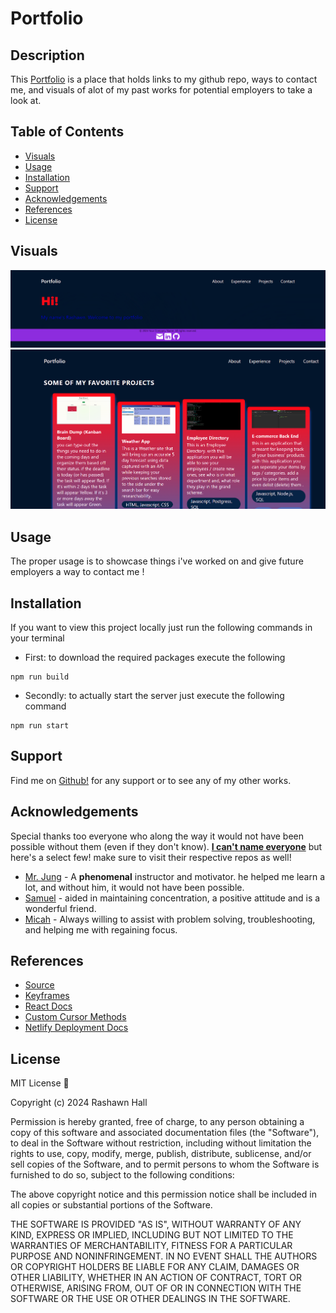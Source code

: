 # Portfolio

## Description 
This [Portfolio](https://main--boysfirstfolio.netlify.app/) is a place that holds links to my github repo, ways to contact me, and visuals of alot of my past works for potential employers to take a look at.

## Table of Contents

- [Visuals](#visuals)
- [Usage](#usage)
- [Installation](#installation)
- [Support](#support)
- [Acknowledgements](#acknowledgements)
- [References](#references)
- [License](#license)

## Visuals
![Screenshot](./assets/misc-images/Visual2.png)
![Screenshot](./assets/misc-images/Visual1.png)

## Usage
The proper usage is to showcase things i've worked on and give future employers a way to contact me !

## Installation
If you want to view this project locally just run the following commands in your terminal
- First: to download the required packages execute the following
```
npm run build
```
- Secondly: to actually start the server just execute the following command
```
npm run start
```

## Support
Find me on [Github!](https://github.com/TheR16H) for any support or to see any of my other works.

## Acknowledgements
Special thanks too everyone who along the way it would not have been possible without them (even if they don't know). <u><b>I can't name everyone</b></u> but here's a select few! make sure to visit their respective repos as well! 
- [Mr. Jung](https://github.com/juhuyoon) - A <b>phenomenal</b> instructor and motivator. he helped me learn a lot, and without him, it would not have been possible.
- [Samuel](https://github.com/swlodawski) - aided in maintaining concentration, a positive attitude and is a wonderful friend. 
- [Micah](https://github.com/Kalink52) - Always willing to assist with problem solving, troubleshooting, and helping me with regaining focus.


## References
- [Source](https://github.com/TheR16H) 
- [Keyframes](https://developer.mozilla.org/en-US/docs/Web/API/Web_Animations_API/Keyframe_Formats)
- [React Docs](https://react.dev/)
- [Custom Cursor Methods](https://www.freecodecamp.org/news/how-to-make-a-custom-mouse-cursor-with-css-and-javascript/)
- [Netlify Deployment Docs](https://docs.netlify.com/site-deploys/overview/)


## License
MIT License 🔔

Copyright (c) 2024 Rashawn Hall

Permission is hereby granted, free of charge, to any person obtaining a copy
of this software and associated documentation files (the "Software"), to deal
in the Software without restriction, including without limitation the rights
to use, copy, modify, merge, publish, distribute, sublicense, and/or sell
copies of the Software, and to permit persons to whom the Software is
furnished to do so, subject to the following conditions:

The above copyright notice and this permission notice shall be included in all
copies or substantial portions of the Software.

THE SOFTWARE IS PROVIDED "AS IS", WITHOUT WARRANTY OF ANY KIND, EXPRESS OR
IMPLIED, INCLUDING BUT NOT LIMITED TO THE WARRANTIES OF MERCHANTABILITY,
FITNESS FOR A PARTICULAR PURPOSE AND NONINFRINGEMENT. IN NO EVENT SHALL THE
AUTHORS OR COPYRIGHT HOLDERS BE LIABLE FOR ANY CLAIM, DAMAGES OR OTHER
LIABILITY, WHETHER IN AN ACTION OF CONTRACT, TORT OR OTHERWISE, ARISING FROM,
OUT OF OR IN CONNECTION WITH THE SOFTWARE OR THE USE OR OTHER DEALINGS IN THE
SOFTWARE.

